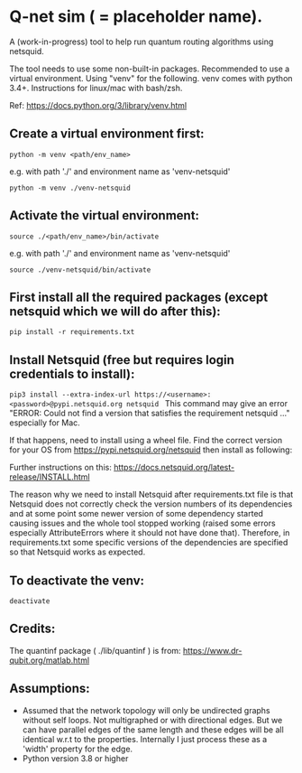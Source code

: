 # Q-net sim ( = placeholder name).

A (work-in-progress) tool to help run quantum routing algorithms using netsquid.

The tool needs to use some non-built-in packages. Recommended to use a virtual environment. Using "venv" for the following. venv comes with python 3.4+. Instructions for linux/mac with bash/zsh. 

Ref: https://docs.python.org/3/library/venv.html

## Create a virtual environment first:
```python -m venv <path/env_name>```

e.g. with path './' and environment name as 'venv-netsquid'

```python -m venv ./venv-netsquid```

## Activate the virtual environment:
```source ./<path/env_name>/bin/activate```

e.g. with path './' and environment name as 'venv-netsquid'

```source ./venv-netsquid/bin/activate```

## First install all the required packages (except netsquid which we will do after this):
```pip install -r requirements.txt```

## Install Netsquid (free but requires login credentials to install):
```pip3 install --extra-index-url https://<username>:<password>@pypi.netsquid.org netsquid ```
This command may give an error "ERROR: Could not find a version that satisfies the requirement netsquid ..." especially for Mac. 

If that happens, need to install using a wheel file. Find the correct version for your OS from https://pypi.netsquid.org/netsquid then install as following:

Further instructions on this: https://docs.netsquid.org/latest-release/INSTALL.html

The reason why we need to install Netsquid after requirements.txt file is that Netsquid does not correctly check the version numbers of its dependencies and at some point some newer version of some dependency started causing issues and the whole tool stopped working (raised some errors especially AttributeErrors where it should not have done that). Therefore, in requirements.txt some specific versions of the dependencies are specified so that Netsquid works as expected.

## To deactivate the venv:
```deactivate```

## Credits:
The quantinf package ( ./lib/quantinf ) is from: https://www.dr-qubit.org/matlab.html

## Assumptions:
- Assumed that the network topology will only be undirected graphs without self loops. Not multigraphed or with directional edges. But we can have parallel edges of the same length and these edges will be all identical w.r.t to the properties. Internally I just process these as a 'width' property for the edge.
- Python version 3.8 or higher